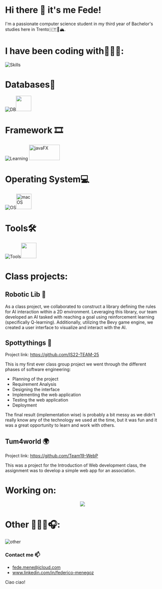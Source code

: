 # Hi there 👋 it's me Fede! 
I'm a passionate computer science student in my third year of Bachelor's studies here in Trento🇮🇹🐻🏔️. 
# I have been coding with👨🏻‍💻:
![Skills](https://skillicons.dev/icons?i=rust,c,cpp,java,js,html,css,r,bash,cmake)
# Databases💾
![DB](https://skillicons.dev/icons?i=mongo,postgres)<img src="https://db.apache.org/derby/images/final_logowithtext.png" height="50">
# Framework 🎞️
![Learning](https://skillicons.dev/icons?i=nodejs,vue) <img src="https://github.com/openjfx/openjfx.github.io/raw/develop/static/images/javafx-shadow.png" alt="javaFX" width="100" height="50"/>
# Operating System💻
![OS](https://skillicons.dev/icons?i=linux)<img src="https://upload.wikimedia.org/wikipedia/commons/c/c9/Finder_Icon_macOS_Big_Sur.png" alt="macOS" width="50" height="50"/>
# Tools🛠️
![Tools](https://skillicons.dev/icons?i=postman,git,vscode)<img src="https://upload.wikimedia.org/wikipedia/commons/thumb/9/9c/IntelliJ_IDEA_Icon.svg/1024px-IntelliJ_IDEA_Icon.svg.png" width="50" height="50">

# Class projects:
## Robotic Lib 🦾
As a class project, we collaborated to construct a library defining the rules for AI interaction within a 2D environment. Leveraging this library, our team developed an AI tasked with reaching a goal using reinforcement learning (specifically Q-learning). Additionally, utilizing the Bevy game engine, we created a user interface to visualize and interact with the AI.

## Spottythings 🔎
Project link: https://github.com/IS22-TEAM-25

This is my first ever class group project we went through the different phases of software engineering:
- Planning of the project
- Requirement Analysis
- Designing the interface 
- Implementing the web application
- Testing the web application
- Deployment

The final result (implementation wise) is probably a bit messy as we didn't really know any of the technology we used at the time, but it was fun and it was a great opportunity to learn and work with others.

## Tum4world 🌍
Project link: https://github.com/Team19-WebP

This was a project for the Introduction of Web development class, the assignment was to develop a simple web app for an association. 

# Working on:
<p align="center"> <img src="https://github.com/FedericoMenegoz/FedericoMenegoz/assets/80751897/268246e3-d8a5-400c-aefb-273caacd229c">
 </p>

# Other 💃🚵🤟🎧:
![other](https://skillicons.dev/icons?i=ableton)
### Contact me 📫
- fede.mene@icloud.com
- www.linkedin.com/in/federico-menegoz

Ciao ciao!
